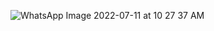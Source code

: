 ![WhatsApp Image 2022-07-11 at 10 27 37 AM](https://user-images.githubusercontent.com/87646329/179746010-b5014a79-49de-46fe-87a1-96d427c83ba4.jpeg)
